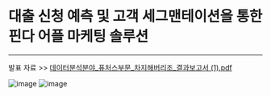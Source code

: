 
# 대출 신청 예측 및 고객 세그맨테이션을 통한 핀다 어플 마케팅 솔루션

---

발표 자료 >> [데이터분석분야_퓨처스부문_차지해버리조_결과보고서 (1).pdf](https://github.com/macang15/Loan-application-prediction-and-customer-segmentation/files/10196827/_._._.1.pdf)

![image](https://user-images.githubusercontent.com/97846433/206759636-1805c221-c6a8-46ea-b53c-b7582220a59b.png)
![image](https://user-images.githubusercontent.com/97846433/206759687-9626b398-7960-4e3a-8d2d-49a42c959101.png)
